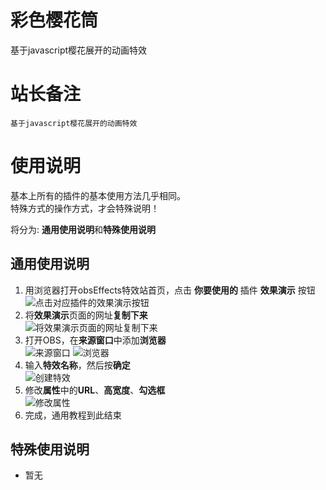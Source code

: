 # 彩色樱花筒

基于javascript樱花展开的动画特效

# 站长备注
```text
基于javascript樱花展开的动画特效
```

# 使用说明
基本上所有的插件的基本使用方法几乎相同。  
特殊方式的操作方式，才会特殊说明！

将分为: **通用使用说明**和**特殊使用说明**

## 通用使用说明
1. 用浏览器打开obsEffects特效站首页，点击 **你要使用的** 插件 **效果演示** 按钮  
![点击对应插件的**效果演示**按钮 ](docs/readme_images/e91aed8a.png)
2. 将**效果演示**页面的网址**复制下来**  
![将**效果演示**页面的网址复制下来 ](docs/readme_images/f855671e.png)
3. 打开OBS，在**来源窗口**中添加**浏览器**  
![**来源窗口**](docs/readme_images/19d667f0.png)
![**浏览器**](docs/readme_images/97e948d4.png)
4. 输入**特效名称**，然后按**确定**  
![创建特效](docs/readme_images/0e15cb8c.png)
5. 修改**属性**中的**URL**、**高宽度**、**勾选框**  
![修改属性](docs/readme_images/fd0fb4fa.png)
6. 完成，通用教程到此结束

## 特殊使用说明

* 暂无